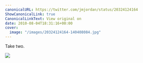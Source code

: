 ```yaml
---
canonicalURL: https://twitter.com/jmjordan/status/20324124164
ShowCanonicalLink: true
CanonicalLinkText: View original on
date: 2010-08-04T18:31:16+00:00
cover:
  image: "/images/20324124164-140408084.jpg"
---
```

Take two. 

![](/images/20324124164-140408084.jpg)